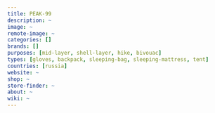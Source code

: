 ```yaml
---
title: PEAK-99
description: ~
image: ~
remote-image: ~
categories: []
brands: []
purposes: [mid-layer, shell-layer, hike, bivouac]
types: [gloves, backpack, sleeping-bag, sleeping-mattress, tent]
countries: [russia]
website: ~
shop: ~
store-finder: ~
about: ~
wiki: ~
---
```

